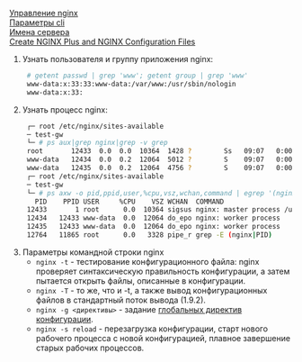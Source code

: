 [Управление nginx](https://nginx.org/ru/docs/control.html)
<br/> [Параметры cli](https://nginx.org/ru/docs/switches.html)
<br/> [Имена сервера](https://nginx.org/ru/docs/http/server_names.html)
<br/> [Create NGINX Plus and NGINX Configuration Files](https://docs.nginx.com/nginx/admin-guide/basic-functionality/managing-configuration-files/)

1. Узнать пользователя и группу приложения nginx:
   ```bash
    # getent passwd | grep 'www'; getent group | grep 'www'
    www-data:x:33:33:www-data:/var/www:/usr/sbin/nologin
    www-data:x:33:
   ```
2. Узнать процесс nginx:
   ```bash
    ┌─ root /etc/nginx/sites-available 
    ─ test-gw 
    └─ # ps aux|grep nginx|grep -v grep
    root       12433  0.0  0.0  10364  1428 ?        Ss   09:07   0:00 nginx: master process /usr/sbin/nginx -g daemon on; master_process on;
    www-data   12434  0.0  0.2  12064  5012 ?        S    09:07   0:00 nginx: worker process
    www-data   12435  0.0  0.2  12064  4756 ?        S    09:07   0:00 nginx: worker process
    ┌─ root /etc/nginx/sites-available 
    ─ test-gw 
    └─ # ps axw -o pid,ppid,user,%cpu,vsz,wchan,command | egrep '(nginx|PID)'
      PID    PPID USER     %CPU    VSZ WCHAN  COMMAND
    12433       1 root      0.0  10364 sigsus nginx: master process /usr/sbin/nginx -g daemon on; master_process on;
    12434   12433 www-data  0.0  12064 do_epo nginx: worker process
    12435   12433 www-data  0.0  12064 do_epo nginx: worker process
    12764   11865 root      0.0   3328 pipe_r grep -E (nginx|PID)
   ```
3. Параметры командной строки nginx
    - `nginx -t` - тестирование конфигурационного файла: nginx проверяет синтаксическую правильность конфигурации, а затем пытается открыть файлы, описанные в конфигурации.
    - `nginx -T` - то же, что и -t, а также вывод конфигурационных файлов в стандартный поток вывода (1.9.2).
    - `nginx -g <директивы>` - задание [глобальных директив конфигурации](https://nginx.org/ru/docs/ngx_core_module.html).
    - `nginx -s reload` - перезагрузка конфигурации, старт нового рабочего процесса с новой конфигурацией, плавное завершение старых рабочих процессов.



